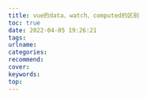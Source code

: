 ```yaml
---
title: vue的data、watch、computed的区别
toc: true
date: 2022-04-05 19:26:21
tags:
urlname:
categories:
recommend:
cover:
keywords:
top:
---
```

